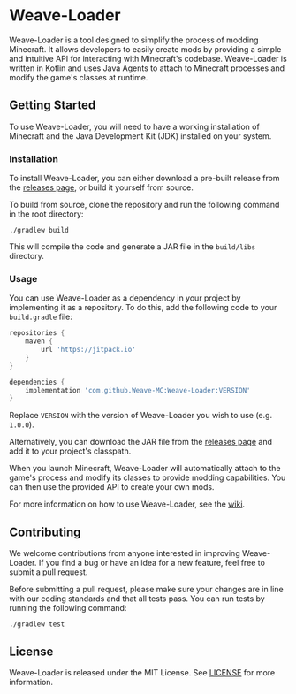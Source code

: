 # Weave-Loader

Weave-Loader is a tool designed to simplify the process of modding Minecraft. It allows developers to easily create mods by providing a simple and intuitive API for interacting with Minecraft's codebase. Weave-Loader is written in Kotlin and uses Java Agents to attach to Minecraft processes and modify the game's classes at runtime.

## Getting Started

To use Weave-Loader, you will need to have a working installation of Minecraft and the Java Development Kit (JDK) installed on your system.

### Installation

To install Weave-Loader, you can either download a pre-built release from the [releases page](https://github.com/Weave-MC/Weave-Loader/releases), or build it yourself from source.

To build from source, clone the repository and run the following command in the root directory:

`./gradlew build`

This will compile the code and generate a JAR file in the `build/libs` directory.

### Usage

You can use Weave-Loader as a dependency in your project by implementing it as a repository. To do this, add the following code to your `build.gradle` file:

```gradle
repositories {
    maven {
        url 'https://jitpack.io'
    }
}

dependencies {
    implementation 'com.github.Weave-MC:Weave-Loader:VERSION'
}
```

Replace `VERSION` with the version of Weave-Loader you wish to use (e.g. `1.0.0`).

Alternatively, you can download the JAR file from the [releases page](https://github.com/Weave-MC/Weave-Loader/releases) and add it to your project's classpath.

When you launch Minecraft, Weave-Loader will automatically attach to the game's process and modify its classes to provide modding capabilities. You can then use the provided API to create your own mods.

For more information on how to use Weave-Loader, see the [wiki](https://github.com/Weave-MC/Weave-Loader/wiki).

## Contributing

We welcome contributions from anyone interested in improving Weave-Loader. If you find a bug or have an idea for a new feature, feel free to submit a pull request.

Before submitting a pull request, please make sure your changes are in line with our coding standards and that all tests pass. You can run tests by running the following command:

`./gradlew test`

## License

Weave-Loader is released under the MIT License. See [LICENSE](https://github.com/Weave-MC/Weave-Loader/blob/main/LICENSE) for more information.

